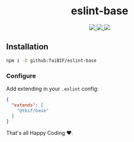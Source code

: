 <h1 align="center">
  eslint-base
</h1>
<p align="center">
  <a href="https://github.com/TaiBIF/eslint-base/releases">
    <img src="https://flat.badgen.net/github/release/TaiBIF/eslint-base" />
  </a>
  <a href="https://circleci.com/gh/TaiBIF/eslint-base" alt="Build Status">
    <img src="https://flat.badgen.net/circleci/github/TaiBIF/eslint-base/master" />
  </a>
  <img src="https://flat.badgen.net/github/license/TaiBIF/eslint-base" />
</p>

## Installation

```sh
npm i -D github:TaiBIF/eslint-base
```

### Configure

Add extending in your `.eslint` config:

```json
{
  "extends": [
    "@tbif/base"
  ]
}
```
That's all Happy Coding :heart:.
